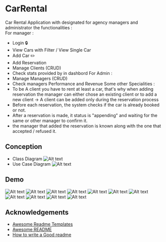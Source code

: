 
# CarRental 

Car Rental Application with designated for agency managers and administrator the functionalities : \
For manager : 
- Login :lock:
- View Cars with Filter / View Single Car
- Add Car :pencil2:
- Add Reservation
- Manage Clients (CRUD)
- Check stats provided by in dashbord
For Admin : 
- Manage Managers (CRUD)
- Check managers Performance and Revenue
Some other Specialities : 
- To be A client you have to rent at least a car, that's why when adding reservation the manager can either chose an existing client or to add a new client -> A client can be added only during the reservation process
- Before each reservation, the system checks if the car is already booked or not.
- After a reservation is made, it status is "appending" and waiting for the same or other manager to confirm it.
- the manager that added the reservation is known along with the one that accepted / refused it.

## Conception
- Class Diagram
![Alt text](.\Assets\Class.png)
- Use Case Diagram
![Alt text](.\Assets\Use.png)

## Demo
![Alt text](.\Assets\img1.png)
![Alt text](.\Assets\img2.png)
![Alt text](.\Assets\img3.png)
![Alt text](.\Assets\img4.png)
![Alt text](.\Assets\img5.png)
![Alt text](.\Assets\img6.png)
![Alt text](.\Assets\img7.png)
![Alt text](.\Assets\img8.png)
![Alt text](.\Assets\img9.png)
![Alt text](.\Assets\img10.png)
![Alt text](.\Assets\img11.png)




## Acknowledgements

 - [Awesome Readme Templates](https://awesomeopensource.com/project/elangosundar/awesome-README-templates)
 - [Awesome README](https://github.com/matiassingers/awesome-readme)
 - [How to write a Good readme](https://bulldogjob.com/news/449-how-to-write-a-good-readme-for-your-github-project)

